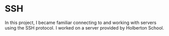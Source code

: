 # SSH

In this project, I became familiar connecting to and working
with servers using the SSH protocol. I worked on a server
provided by Holberton School.
